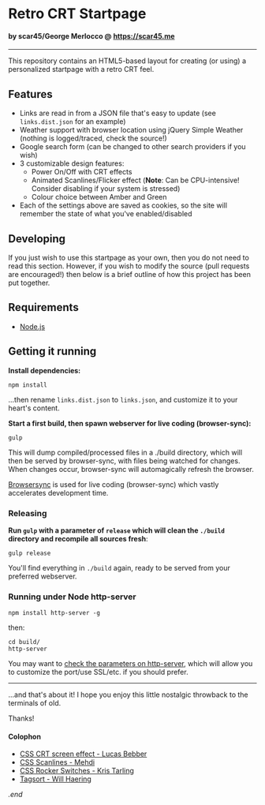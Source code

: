 # Retro CRT Startpage
#### by scar45/George Merlocco @ https://scar45.me

---

This repository contains an HTML5-based layout for creating (or using) a personalized startpage with a retro CRT feel.

## Features

- Links are read in from a JSON file that's easy to update (see ```links.dist.json``` for an example)
- Weather support with browser location using jQuery Simple Weather (nothing is logged/traced, check the source!)
- Google search form (can be changed to other search providers if you wish)
- 3 customizable design features:
  - Power On/Off with CRT effects
  - Animated Scanlines/Flicker effect (**Note**: Can be CPU-intensive! Consider disabling if your system is stressed)
  - Colour choice between Amber and Green
- Each of the settings above are saved as cookies, so the site will remember the state of what you've enabled/disabled

## Developing

If you just wish to use this startpage as your own, then you do not need to read this section. However, if you wish to modify the source (pull requests are encouraged!) then below is a brief outline of how this project has been put together.

## Requirements

- [Node.js](http://nodejs.org)

## Getting it running

**Install dependencies:**
```
npm install
```
...then rename ```links.dist.json``` to ```links.json```, and customize it to your heart's content.

**Start a first build, then spawn webserver for live coding (browser-sync):**
```
gulp
```

This will dump compiled/processed files in a ./build directory, which will then be served by browser-sync, with files being watched for changes. When changes occur, browser-sync will automagically refresh the browser.

[Browsersync](http://www.browsersync.io) is used for live coding (browser-sync) which vastly accelerates development time.

### Releasing

**Run ```gulp``` with a parameter of ```release``` which will clean the ```./build``` directory and recompile all sources fresh**:

```
gulp release
```

You'll find everything in ```./build``` again, ready to be served from your preferred webserver. 

### Running under Node http-server

```
npm install http-server -g
```

then:

```
cd build/
http-server
```

You may want to [check the parameters on http-server](https://www.npmjs.com/package/http-server), which will allow you to customize the port/use SSL/etc. if you should prefer.

---

...and that's about it! I hope you enjoy this little nostalgic throwback to the terminals of old.

Thanks!

#### Colophon

* [CSS CRT screen effect - Lucas Bebber](https://codepen.io/lbebber/pen/XJRdrV)
* [CSS Scanlines - Mehdi](https://codepen.io/meduzen/pen/zxbwRV)
* [CSS Rocker Switches - Kris Tarling](https://codepen.io/kristarling/pen/WwPovb)
* [Tagsort - Will Haering](https://github.com/wchaering/tagsort)

_.end_
